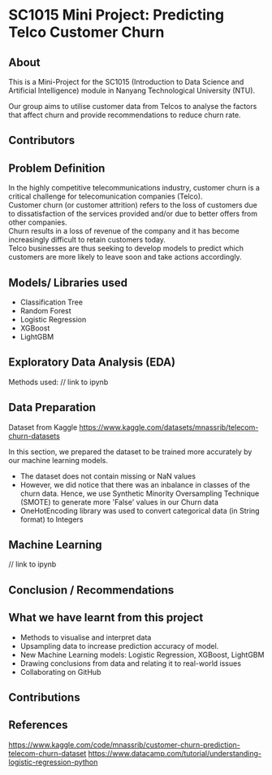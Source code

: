 # SC1015 Mini Project: Predicting Telco Customer Churn


## About 
This is a Mini-Project for the SC1015 (Introduction to Data Science and Artificial Intelligence) module in Nanyang Technological University (NTU).

Our group aims to utilise customer data from Telcos to analyse the factors that affect churn and provide recommendations to reduce churn rate.


## Contributors


## Problem Definition 

In the highly competitive telecommunications industry, customer churn is a critical challenge for telecomunication companies (Telco). <br>
Customer churn (or customer attrition) refers to the loss of customers due to dissatisfaction of the services provided and/or due to better offers 
from other companies. <br>
Churn results in a loss of revenue of the company and it has become increasingly difficult to retain customers today. <br>
Telco businesses are thus seeking to develop models to predict which customers are more likely to leave soon and take actions accordingly.



## Models/ Libraries used
- Classification Tree
- Random Forest
- Logistic Regression
- XGBoost
- LightGBM


## Exploratory Data Analysis (EDA)
Methods used: 
// link to ipynb

## Data Preparation

Dataset from Kaggle https://www.kaggle.com/datasets/mnassrib/telecom-churn-datasets <br>

In this section, we prepared the dataset to be trained more accurately by our machine learning models.

- The dataset does not contain missing or NaN values
- However, we did notice that there was an inbalance in classes of the churn data. Hence, we use Synthetic Minority Oversampling Technique (SMOTE) to generate more 'False' values in our Churn data
- OneHotEncoding library was used to convert categorical data (in String format) to Integers


## Machine Learning
// link to ipynb


## Conclusion / Recommendations

## What we have learnt from this project 
- Methods to visualise and interpret data
- Upsampling data to increase prediction accuracy of model.
- New Machine Learning models: Logistic Regression, XGBoost, LightGBM
- Drawing conclusions from data and relating it to real-world issues
- Collaborating on GitHub

## Contributions

## References
https://www.kaggle.com/code/mnassrib/customer-churn-prediction-telecom-churn-dataset
https://www.datacamp.com/tutorial/understanding-logistic-regression-python

